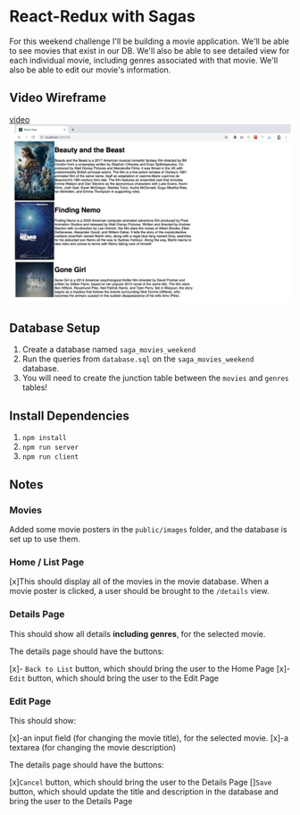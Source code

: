 # React-Redux with Sagas

For this weekend challenge I'll be building a movie application.
We'll be able to see movies that exist in our DB. We'll also be able to see detailed view for each individual movie, including genres associated with that movie. We'll also be able to edit our movie's information.

## Video Wireframe

[video ![Home Wireframe](/wireframes/home-wireframe.png)](https://vimeo.com/343530927)

## Database Setup

1. Create a database named `saga_movies_weekend`
2. Run the queries from `database.sql` on the `saga_movies_weekend` database.
3. You will need to create the junction table between the `movies` and `genres` tables!

## Install Dependencies

1. `npm install`
2. `npm run server`
3. `npm run client`

## Notes

### Movies
Added some movie posters in the `public/images` folder, and the database is set up to use them.

### Home / List Page

[x]This should display all of the movies in the movie database. When a movie poster is clicked, a user should be brought to the `/details` view.

### Details Page

This should show all details **including genres**, for the selected movie.

The details page should have the buttons:

[x]- `Back to List` button, which should bring the user to the Home Page
[x]- `Edit` button, which should bring the user to the Edit Page


### Edit Page

This should show:

[x]-an input field (for changing the movie title), for the selected movie.
[x]-a textarea (for changing the movie description)

The details page should have the buttons:

[x]`Cancel` button, which should bring the user to the Details Page
[]`Save` button, which should update the title and description in the database and bring the user to the Details Page


